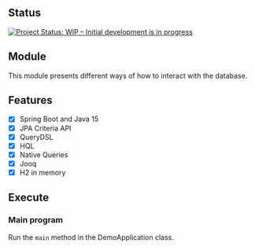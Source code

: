## Status

[![Project Status: WIP – Initial development is in progress](https://www.repostatus.org/badges/latest/wip.svg)](https://www.repostatus.org/#wip)

## Module

This module presents different ways of how to interact with the database.

## Features

* [x] Spring Boot and Java 15
* [x] JPA Criteria API
* [x] QueryDSL
* [x] HQL
* [x] Native Queries
* [x] Jooq
* [x] H2 in memory

## Execute

### Main program

Run the ```main``` method in the DemoApplication class.
